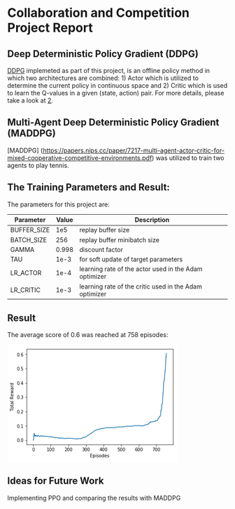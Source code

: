 # Collaboration and Competition Project Report

## Deep Deterministic Policy Gradient (DDPG)
[DDPG](https://arxiv.org/pdf/1509.02971.pdf) implemeted as part of this project, is an offline policy method in which two architectures are combined: 1) Actor which is utilized to determine the current policy in continuous space and 2) Critic which is used to learn the Q-values in a given (state, action) pair. For more details, please take a look at [2](https://arxiv.org/pdf/1509.02971.pdf). 

## Multi-Agent Deep Deterministic Policy Gradient (MADDPG)
[MADDPG] (https://papers.nips.cc/paper/7217-multi-agent-actor-critic-for-mixed-cooperative-competitive-environments.pdf) was utilized to train two agents to play tennis.

## The Training Parameters and Result:
The parameters for this project are:

| Parameter     | Value     | Description |
| ------------- | --------- | ------------- |
| BUFFER_SIZE  | 1e5  |  replay buffer size |
| BATCH_SIZE  | 256  | replay buffer minibatch size|
| GAMMA  | 0.998  | discount factor |
| TAU  | 1e-3  | for soft update of target parameters |
| LR_ACTOR  | 1e-4  | learning rate of the actor used in the Adam optimizer |
| LR_CRITIC  | 1e-3  | learning rate of the critic used in the Adam optimizer |


## Result

The average score of 0.6 was reached at 758 episodes:

![alt text](https://github.com/AghaAmin/DRLND-P3-Collaboration-and-Competition/blob/master/result.png)

## Ideas for Future Work
Implementing PPO and comparing the results with MADDPG
